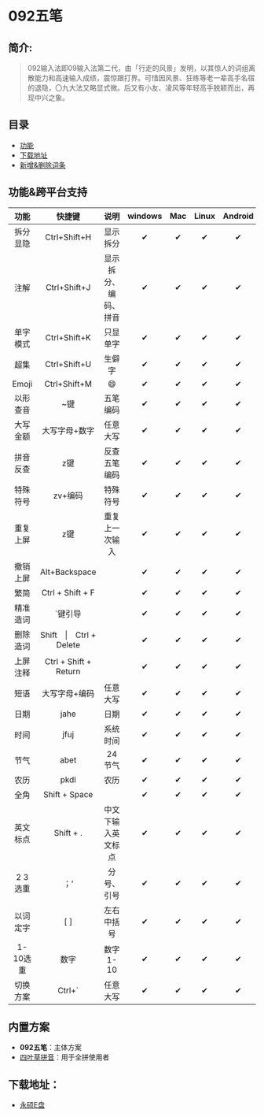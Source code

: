 # 092五笔

## 简介:
>092输入法即09输入法第二代，由「行走的风景」发明，以其惊人的词组离散能力和高速输入成绩，震惊跟打界。可惜因风景、狂练等老一辈高手名宿的退隐，〇九大法又略显式微。后又有小友、凌风等年轻高手脱颖而出，再现中兴之象。
## 目录
- [功能](https://github.com/liang-0131/092wb/blob/main/README.md#%E6%9C%AC%E6%96%B9%E6%A1%88%E4%B8%8E%E5%8E%9F%E6%96%B9%E6%A1%88%E5%85%B7%E4%BD%93%E6%9C%89%E5%A6%82%E4%B8%8B%E5%8C%BA%E5%88%AB)
- [下载地址](https://github.com/liang-0131/092wb/blob/main/README.md#%E4%B8%8B%E8%BD%BD%E5%9C%B0%E5%9D%80)
- [新增&删除词条](https://github.com/liang-0131/092wb/blob/main/README.md#%E6%96%B0%E5%A2%9E%E5%88%A0%E9%99%A4%E8%AF%8D%E6%9D%A1)
## 功能&跨平台支持
|功能|快捷键|说明|windows|Mac|Linux|Android|iOS|
|:----:|:----:|:----:|:----:|:----:|:----:|:----:|:----:|
|拆分显隐|Ctrl+Shift+H|显示拆分|✔|✔|✔|✔|
|注解|Ctrl+Shift+J|显示拆分、编码、拼音|✔|✔|✔|✔|
|单字模式|Ctrl+Shift+K|只显单字|✔|✔|✔|✔|
|超集|Ctrl+Shift+U|生僻字|✔|✔|✔|✔|
|Emoji|Ctrl+Shift+M|:smile:|✔|✔|✔|✔|
|以形查音|~键|五笔编码|✔|✔|✔|✔|
|大写金额|大写字母+数字|任意大写|✔|✔|✔|✔|✔|
|拼音反查|z键|反查五笔编码|✔|✔|✔|✔|✔|
|特殊符号|zv+编码|特殊符号|✔|✔|✔|✔|✔|
|重复上屏|z键|重复上一次输入|✔|✔|✔|✔|✔|
|撤销上屏|Alt+Backspace||✔|✔|✔|✔|✔|
|繁简|Ctrl + Shift + F||✔|✔|✔|✔|✔|
|精准造词|`键引导||✔|✔|✔|✔|✔|
|删除造词|Shift　\|　Ctrl + Delete||✔|✔|✔|✔|✔|
|上屏注释|Ctrl + Shift + Return||✔|✔|✔|✔|✔|
|短语|大写字母+编码|任意大写|✔|✔|✔|✔|✔|
|日期|jahe|日期|✔|✔|✔|✔|✔|
|时间|jfuj|系统时间|✔|✔|✔|✔|✔|
|节气|abet|24节气|✔|✔|✔|✔|✔|
|农历|pkdl|农历|✔|✔|✔|✔|✔|
|全角|Shift + Space||✔|✔|✔|✔|✔|
|英文标点|Shift + .|中文下输入英文标点|✔|✔|✔|✔|✔|
|2 3选重|；‘|分号、引号|✔|✔|✔|✔|✔|
|以词定字|[ ]|左右中括号|✔|✔|✔|✔|✔|
|1-10选重|数字|数字1-10|✔|✔|✔|✔|✔|
|切换方案|Ctrl+`|任意大写|✔|✔|✔|✔|✔|
## 内置方案
+ **092五笔**：主体方案
+ [四叶草拼音](https://github.com/yyangdid/rime-cloverpinyin)：用于全拼使用者
## 下载地址：
 + [永硕E盘](http://092wb.ys168.com/)
